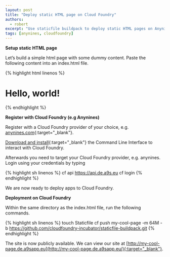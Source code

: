 ```yaml
---
layout: post
title: "Deploy static HTML page on Cloud Foundry"
authors:
  - robert
excerpt: "Use staticfile buildpack to deploy static HTML pages on Anynines."
tags: [anynines, cloudfoundry]
---
```


**Setup static HTML page**

Let’s build a simple html page with some dummy content.
Paste the following content into an index.html file.

{% highlight html linenos %}
<!DOCTYPE html>
<html lang="en">
  <head>
    <meta charset="utf-8">
    <title>My page</title>
  </head>
  <body>
    <h1>Hello, world!</h1>
  </body>
</html>
{% endhighlight %}

**Register with Cloud Foundry (e.g Anynines)**

Register with a Cloud Foundry provider of your choice, e.g. [anynines.com](http://anynines.com/){:target="_blank"}.

[Download and install](https://anynines.zendesk.com/entries/60241846-How-to-install-the-CLI-v6){:target="_blank"} the Command Line Interface to interact with Cloud Foundry.

Afterwards you need to target your Cloud Foundry provider, e.g. anynines. Login using your credentials by typing

{% highlight sh linenos %}
cf api https://api.de.a9s.eu
cf login
{% endhighlight %}

We are now ready to deploy apps to Cloud Foundry.

**Deployment on Cloud Foundry**

Within the same directory as the index.html file, run the following commands.

{% highlight sh linenos %}
touch Staticfile
cf push my-cool-page -m 64M -b https://github.com/cloudfoundry-incubator/staticfile-buildpack.git
{% endhighlight %}

The site is now publicly available.
We can view our site at [http://my-cool-page.de.a9sapp.eu](http://my-cool-page.de.a9sapp.eu/){:target="_blank"}.
